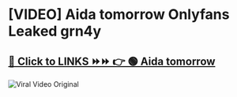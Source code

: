 
 # [VIDEO] Aida tomorrow Onlyfans Leaked grn4y

## <h2><a href="https://clipsfans.com/Aida_tomorrow&ref=git">🔗 Click to LINKS ⏩⏩ 👉 🟢 Aida tomorrow </a></h2>

<a href="https://clipsfans.com/Aida_tomorrow&ref=git" rel="nofollow" data-target="animated-image.originalLink"><img src="https://i.ibb.co.com/xMMVF88/686577567.gif" alt="Viral Video Original" style="max-width: 100%; display: inline-block;" data-target="animated-image.originalImage"></a>

